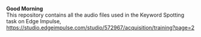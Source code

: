 **Good Morning** </br>
This repository contains all the audio files used in the Keyword Spotting task on Edge Impulse, https://studio.edgeimpulse.com/studio/572967/acquisition/training?page=2
